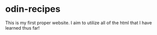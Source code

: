 # odin-recipes
This is my first proper website.
I aim to utilize all of the html that I have learned thus far!